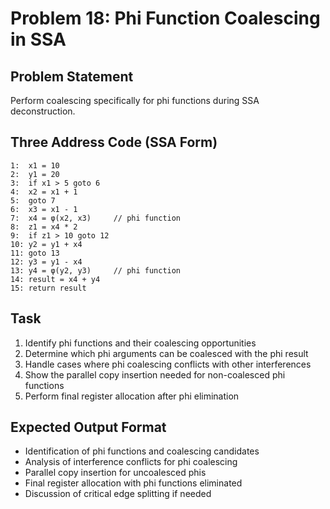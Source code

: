 # Problem 18: Phi Function Coalescing in SSA

## Problem Statement
Perform coalescing specifically for phi functions during SSA deconstruction.

## Three Address Code (SSA Form)
```
1:  x1 = 10
2:  y1 = 20
3:  if x1 > 5 goto 6
4:  x2 = x1 + 1
5:  goto 7
6:  x3 = x1 - 1
7:  x4 = φ(x2, x3)     // phi function
8:  z1 = x4 * 2
9:  if z1 > 10 goto 12
10: y2 = y1 + x4
11: goto 13
12: y3 = y1 - x4
13: y4 = φ(y2, y3)     // phi function
14: result = x4 + y4
15: return result
```

## Task
1. Identify phi functions and their coalescing opportunities
2. Determine which phi arguments can be coalesced with the phi result
3. Handle cases where phi coalescing conflicts with other interferences
4. Show the parallel copy insertion needed for non-coalesced phi functions
5. Perform final register allocation after phi elimination

## Expected Output Format
- Identification of phi functions and coalescing candidates
- Analysis of interference conflicts for phi coalescing
- Parallel copy insertion for uncoalesced phis
- Final register allocation with phi functions eliminated
- Discussion of critical edge splitting if needed